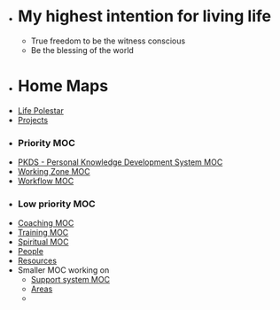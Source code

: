 - # My highest intention for living life
    - True freedom to be the witness conscious
    - Be the blessing of the world
- # Home Maps
- [Life Polestar](<Life Polestar.md>)
- [Projects](<Projects.md>)
- ### Priority MOC
- [PKDS - Personal Knowledge Development System MOC](<PKDS - Personal Knowledge Development System MOC.md>)
- [Working Zone MOC](<Working Zone MOC.md>)
- [Workflow MOC](<Workflow MOC.md>)
- ### Low priority MOC
- [Coaching MOC](<Coaching MOC.md>)
- [Training MOC](<Training MOC.md>)
- [Spiritual MOC](<Spiritual MOC.md>)
- [People](<People.md>)
- [Resources](<Resources.md>)
- Smaller MOC working on
    - [Support system MOC](<Support system MOC.md>)
    - [Areas](<Areas.md>)
    - 

